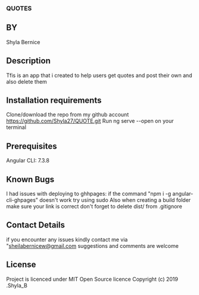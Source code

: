 ### QUOTES

## BY
Shyla Bernice
## Description 

Tfis is an app that i created to help users get quotes and post their own and also delete them 


## Installation requirements
 Clone/download the repo from my github account https://github.com/Shyla27/QUOTE.git
Run ng serve --open on your terminal 

## Prerequisites
Angular CLI: 7.3.8
## Known Bugs 
I had issues with deploying to ghhpages: if the command "npm i -g angular-cli-ghpages" doesn't work try using sudo 
Also when creating a build folder make sure your link is correct 
don't forget to delete dist/ from .gitignore

## Contact Details 
if you encounter any issues kindly contact me via "sheilabernicew@gmail.com
suggestions and comments are welcome 
## License 
Project is licenced under MIT Open Source licence Copyright (c) 2019 .Shyla_B

